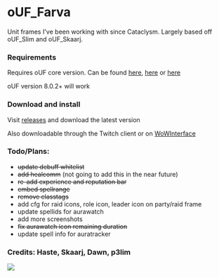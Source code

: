 # oUF_Farva
Unit frames I've been working with since Cataclysm. Largely based off oUF_Slim and oUF_Skaarj.

### Requirements
Requires oUF core version. Can be found [here](http://www.wowinterface.com/downloads/info9994-oUF.html), [here](https://wow.curseforge.com/projects/ouf?gameCategorySlug=addons&projectID=21187) or [here](https://github.com/oUF-wow/oUF)

oUF version 8.0.2+ will work

### Download and install
Visit [releases](https://github.com/scrable/oUF_Farva/releases) and download the latest version

Also downloadable through the Twitch client or on [WoWInterface](http://www.wowinterface.com/downloads/info24765-oUF_Farva.html)

### Todo/Plans:

* ~~update debuff whitelist~~
* ~~add healcomm~~ (not going to add this in the near future)
* ~~re-add experience and reputation bar~~
* ~~embed spellrange~~
* ~~remove classtags~~
* add cfg for raid icons, role icon, leader icon on party/raid frame
* update spellids for aurawatch
* add more screenshots
* ~~fix aurawatch icon remaining duration~~
* update spell info for auratracker

### Credits: Haste, Skaarj, Dawn, p3lim

![](https://i.imgur.com/1DhaRvP.jpg)
